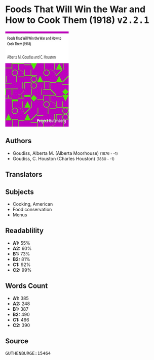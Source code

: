 # Foods That Will Win the War and How to Cook Them (1918) <kbd>v2.2.1</kbd>

![](./cover.medium.jpg "")

## Authors


 - Goudiss, Alberta M. (Alberta Moorhouse) <small>(1876 - -1)</small>
 - Goudiss, C. Houston (Charles Houston) <small>(1880 - -1)</small>

## Translators



## Subjects


 - Cooking, American
 - Food conservation
 - Menus

## Readablility


 - **A1:** 55%
 - **A2:** 60%
 - **B1:** 73%
 - **B2:** 81%
 - **C1:** 92%
 - **C2:** 99%

## Words Count


 - **A1:** 385
 - **A2:** 248
 - **B1:** 387
 - **B2:** 490
 - **C1:** 466
 - **C2:** 390

## Source


<kbd>GUTHENBURGE:15464</kbd>
